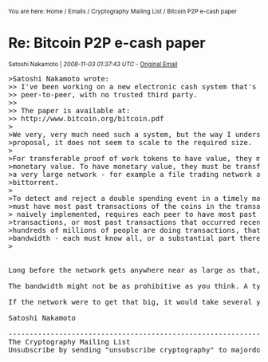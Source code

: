 <small>You are here: Home / Emails / Cryptography Mailing List / Bitcoin P2P e-cash paper</small>

# Re: Bitcoin P2P e-cash paper

<p><small>Satoshi Nakamoto | <em>2008-11-03 01:37:43 UTC</em> - <a href="http://www.metzdowd.com/pipermail/cryptography/2008-November/014815.html">Original Email</a></small></p>


<pre>>Satoshi Nakamoto wrote:
>> I've been working on a new electronic cash system that's fully
>> peer-to-peer, with no trusted third party.
>>
>> The paper is available at:
>> http://www.bitcoin.org/bitcoin.pdf
>
>We very, very much need such a system, but the way I understand your
>proposal, it does not seem to scale to the required size.
>
>For transferable proof of work tokens to have value, they must have
>monetary value. To have monetary value, they must be transferred within
>a very large network - for example a file trading network akin to
>bittorrent.
>
>To detect and reject a double spending event in a timely manner, one
>must have most past transactions of the coins in the transaction, which,
> naively implemented, requires each peer to have most past
>transactions, or most past transactions that occurred recently. If
>hundreds of millions of people are doing transactions, that is a lot of
>bandwidth - each must know all, or a substantial part thereof.
>


Long before the network gets anywhere near as large as that, it would be safe for users to use Simplified Payment Verification <a href="/whitepaper">(section 8)</a> to check for double spending, which only requires having the chain of block headers, or about 12KB per day. Only people trying to create new coins would need to run network nodes. At first, most users would run network nodes, but as the network grows beyond a certain point, it would be left more and more to specialists with server farms of specialized hardware. A server farm would only need to have one node on the network and the rest of the LAN connects with that one node.

The bandwidth might not be as prohibitive as you think. A typical transaction would be about 400 bytes (ECC is nicely compact). Each transaction has to be broadcast twice, so lets say 1KB per transaction. Visa processed 37 billion transactions in FY2008, or an average of 100 million transactions per day. That many transactions would take 100GB of bandwidth, or the size of 12 DVD or 2 HD quality movies, or about $18 worth of bandwidth at current prices.

If the network were to get that big, it would take several years, and by then, sending 2 HD movies over the Internet would probably not seem like a big deal.

Satoshi Nakamoto

---------------------------------------------------------------------
The Cryptography Mailing List
Unsubscribe by sending "unsubscribe cryptography" to majordomo at metzdowd.com
</pre>
